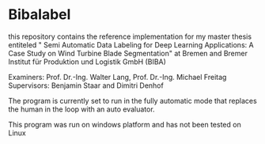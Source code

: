# Bibalabel
this repository contains the reference implementation for my master thesis entiteled " Semi Automatic Data Labeling for Deep Learning Applications: A Case Study on Wind Turbine Blade Segmentation" at Bremen and Bremer Institut für Produktion und Logistik GmbH (BIBA) 

Examiners: Prof. Dr.-Ing. Walter Lang, Prof. Dr.-Ing. Michael Freitag 
Supervisors: Benjamin Staar and Dimitri Denhof

The program is currently set to run in the fully automatic mode that replaces the human in the loop with an auto evaluator.

This program was run on windows platform and has not been tested on Linux
